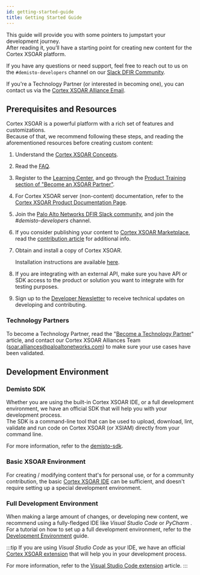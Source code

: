 ```yaml
---
id: getting-started-guide
title: Getting Started Guide
---
```


This guide will provide you with some pointers to jumpstart your development journey.  
After reading it, you’ll have a starting point for creating new content for the Cortex XSOAR platform.  

If you have any questions or need support, feel free to reach out to us on the `#demisto-developers` channel on our [Slack DFIR Community](https://start.paloaltonetworks.com/join-our-slack-community).  

If you're a Technology Partner (or interested in becoming one), you can contact us via the [Cortex XSOAR Alliance Email](mailto:soar.alliances@paloaltonetworks.com).
 
## Prerequisites and Resources
Cortex XSOAR is a powerful platform with a rich set of features and customizations.  
Because of that, we recommend following these steps, and reading the aforementioned resources before creating custom content:
1. Understand the [Cortex XSOAR Concepts](../concepts/concepts).
2. Read the [FAQ](../concepts/faq).
3. Register to the [Learning Center](http://education.paloaltonetworks.com/learningcenter), and go through the [Product Training section of "Become an XSOAR Partner"](../partners/become-a-tech-partner#3-take-required-training).
4. For Cortex XSOAR server (non-content) documentation, refer to the [Cortex XSOAR Product Documentation Page](https://docs.paloaltonetworks.com/cortex/cortex-xsoar.html).
5. Join the [Palo Alto Networks DFIR Slack community](https://start.paloaltonetworks.com/join-our-slack-community), and join the *#demisto-developers* channel.
6. If you consider publishing your content to [Cortex XSOAR Marketplace](https://cortex.marketplace.pan.dev/marketplace), read the [contribution article](../contributing/contributing) for additional info.
7. Obtain and install a copy of Cortex XSOAR.  
    
    Installation instructions are available [here](https://docs-cortex.paloaltonetworks.com/r/Cortex-XSOAR/6.13/Cortex-XSOAR-Installation-Guide/Overview).
8. If you are integrating with an external API, make sure you have API or SDK access to the product or solution you want to integrate with for testing purposes.
9. Sign up to the [Developer Newsletter](https://start.paloaltonetworks.com/cortex-xsoar-developer-newsletter.html) to receive technical updates on developing and contributing.

### Technology Partners
To become a Technology Partner, read the "[Become a Technology Partner](../partners/become-a-tech-partner)" article, and contact our Cortex XSOAR Alliances Team ([soar.alliances@paloaltonetworks.com](mailto:soar.alliances@paloaltonetworks.com)) to make sure your use cases have been validated.

## Development Environment
### Demisto SDK
Whether you are using the built-in Cortex XSOAR IDE, or a full development environment, we have an official SDK that will help you with your development process.  
The SDK is a command-line tool that can be used to upload, download, lint, validate and run code on Cortex XSOAR (or XSIAM) directly from your command line.  

For more information, refer to the [demisto-sdk](https://docs-cortex.paloaltonetworks.com/r/1/Demisto-SDK-Guide/Introduction-to-Demisto-SDK).


### Basic XSOAR Environment
For creating / modifying content that's for personal use, or for a community contribution,
the basic [Cortex XSOAR IDE](../concepts/xsoar-ide) can be sufficient, and doesn't require setting up a special development environment.


### Full Development Environment
When making a large amount of changes, or developing new content, we recommend using a fully-fledged IDE like *Visual Studio Code* or *PyCharm* .  
For a tutorial on how to set up a full development environment, refer to the [Development Environment](../concepts/dev-setup) guide.

:::tip
If you are using *Visual Studio Code* as your IDE, we have an official [Cortex XSOAR extension](https://marketplace.visualstudio.com/items?itemName=CortexXSOARext.xsoar) that will help you in your development process.  

For more information, refer to the [Visual Studio Code extension](vscode-extension) article.
:::
